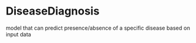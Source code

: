 # DiseaseDiagnosis
model that can predict presence/absence of a specific disease based on input data
